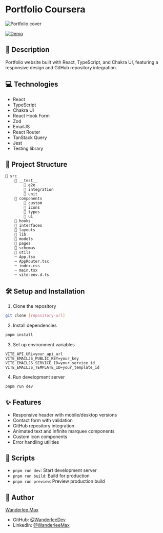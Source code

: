 # Portfolio Coursera

![Portfolio cover](https://www.dropbox.com/scl/fi/qprktamtafmw8peoo1tvq/Screenshot-from-2025-01-15-08-37-54.png?rlkey=jrhx0149j6obquy7hopko1t3t&st=hlup9xqv&raw=1)

[![Demo](https://img.shields.io/badge/Demo-eb9d15?style=for-the-badge&logo=rocket&logoColor=white&labelColor=#eb9d15)](https://porfolio-coursera.vercel.app)

## 🚀 Description

Portfolio website built with React, TypeScript, and Chakra UI, featuring a responsive design and GitHub repository integration.

## 💻 Technologies

- React
- TypeScript
- Chakra UI
- React Hook Form
- Zod
- EmailJS
- React Router
- TanStack Query
- Jest
- Testing library

## 📁 Project Structure

```
📁 src
    📁 __test__
        📁 e2e
        📁 integration
        📁 unit
    📁 components
        📁 custom
        📁 icons
        📁 types
        📁 ui
    📁 hooks
    📁 interfaces
    📁 layouts
    📁 lib
    📁 models
    📁 pages
    📁 schemas
    📁 utils
    ─ App.tsx
    ─ AppRouter.tsx
    ─ index.css
    ─ main.tsx
    ─ vite-env.d.ts
```

## 🛠️ Setup and Installation

1. Clone the repository

```bash
git clone [repository-url]
```

2. Install dependencies

```bash
pnpm install
```

3. Set up environment variables

```env
VITE_API_URL=your_api_url
VITE_EMAILJS_PUBLIC_KEY=your_key
VITE_EMAILJS_SERVICE_ID=your_service_id
VITE_EMAILJS_TEMPLATE_ID=your_template_id
```

4. Run development server

```bash
pnpm run dev
```

## ✨ Features

- Responsive header with mobile/desktop versions
- Contact form with validation
- GitHub repository integration
- Animated text and infinite marquee components
- Custom icon components
- Error handling utilities

## 📝 Scripts

- `pnpm run dev`: Start development server
- `pnpm run build`: Build for production
- `pnpm run preview`: Preview production build

## 👤 Author

[Wanderlee Max](https://www.linkedin.com/in/wanderlee-max/)

- GitHub: [@WanderleeDev](https://github.com/WanderleeDev)
- LinkedIn: [@WanderleeMax](https://www.linkedin.com/in/wanderlee-max/)
